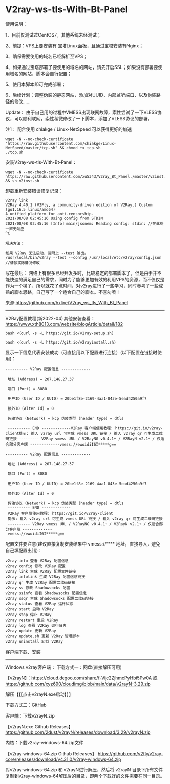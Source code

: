 # V2ray-ws-tls-With-Bt-Panel
使用说明：

1、目前仅测试过CentOS7，其他系统未经测试；

2、前提：VPS上要安装有 宝塔Linux面板，且通过宝塔安装有Nginx；

3、确保需要使用的域名已经解析至VPS；

4、如果通过宝塔部署了要使用的域名的网站，请先开启SSL；如果没有部署要使用域名的网站，脚本会自行配置；

5、使用本脚本即可完成部署；

6、后续计划：调整伪装的静态网站，添加对UUID、内部监听端口、以及伪装路径的修改……



Update：
由于自己用的过程中VMESS出现联网故障，索性尝试了一下VLESS协议，可以顺利联网，索性稍微修改了一下脚本，添加了VLESS协议的部署。


注1：
配合使用 chiakge / Linux-NetSpeed 可以获得更好的加速
~~~
wget -N --no-check-certificate "https://raw.githubusercontent.com/chiakge/Linux-NetSpeed/master/tcp.sh" && chmod +x tcp.sh
./tcp.sh
~~~
安装V2ray-ws-tls-With-Bt-Panel：
~~~
wget -N --no-check-certificate https://raw.githubusercontent.com/xu5343/V2ray_Bt_Panel./master/v2inst.sh && sh v2inst.sh
~~~

卸载重新安装错误修复记录：
~~~
v2ray link
V2Ray 4.40.1 (V2Fly, a community-driven edition of V2Ray.) Custom (go1.16.5 linux/amd64)
A unified platform for anti-censorship.
2021/08/08 02:45:16 Using config from STDIN
2021/08/08 02:45:16 [Info] main/jsonem: Reading config: stdin: //在此处一直无响应
^C

解决方法：

如果 V2Ray 无法启动，请附上 --test 输出。
/usr/local/bin/v2ray --test --config /usr/local/etc/v2ray/config.json  //请按实际情况修改
~~~
 
写在最后：
网络上有很多已经开发多时，比较稳定的部署脚本了，但是由于并不能快速的满足自己的需求，同时为了能够更加有效的利用VPS的资源，而不仅仅是作为一个梯子，所以就花了点时间，对v2ray进行了一些学习，同时参考了一些成熟的脚本思路，自己写了一个适合自己的脚本。不喜勿喷！

来源:https://github.com/hxlive/V2ray_ws_tls_With_Bt_Panel

-----------------------------------------------
V2Ray配置教程(新2022-04)
其他安装查看：https://www.xth8013.com/website/blogArticle/detail/182

~~~
bash <(curl -s -L https://git.io/v2ray-setup.sh)
~~~
~~~
bash <(curl -s -L https://git.io/v2rayinstall.sh)
~~~
显示一下信息代表安装成功（可直接用以下配置进行连接）(以下配置在链接时使用)：
~~~
---------- V2Ray 配置信息 -------------
 
 地址 (Address) = 207.148.27.37
 
 端口 (Port) = 8080
 
 用户ID (User ID / UUID) = 20be1f8e-2169-4aa1-843e-5ead4250a9f7
 
 额外ID (Alter Id) = 0
 
 传输协议 (Network) = kcp 伪装类型 (header type) = dtls
  
 ---------- END -------------V2Ray 客户端使用教程: https://git.io/v2ray-client提示: 输入 v2ray url 可生成 vmess URL 链接 / 输入 v2ray qr 可生成二维码链接---------- V2Ray vmess URL / V2RayNG v0.4.1+ / V2RayN v2.1+ / 仅适合部分客户端 -------------vmess://ewoidiI6I*****g==
~~~

~~~
---------- V2Ray 配置信息 -------------
 
 地址 (Address) = 207.148.27.37
 
 端口 (Port) = 8080
 
 用户ID (User ID / UUID) = 20be1f8e-2169-4aa1-843e-5ead4250a9f7
 
 额外ID (Alter Id) = 0
 
 传输协议 (Network) = kcp 伪装类型 (header type) = dtls
 ---------- END -------------
 V2Ray 客户端使用教程: https://git.io/v2ray-client
 提示: 输入 v2ray url 可生成 vmess URL 链接 / 输入 v2ray qr 可生成二维码链接
 ---------- V2Ray vmess URL / V2RayNG v0.4.1+ / V2RayN v2.1+ / 仅适合部分客户端 -------------
 vmess://ewoidiI6I*****g==
~~~

配置文件要注意(建议直接复制安装结果中 vmess://**** 地址，直接导入，避免自己填配置出错)：

~~~
v2ray info 查看 V2Ray 配置信息
v2ray config 修改 V2Ray 配置
v2ray link 生成 V2Ray 配置文件链接
v2ray infolink 生成 V2Ray 配置信息链接
v2ray qr 生成 V2Ray 配置二维码链接
v2ray ss 修改 Shadowsocks 配置
v2ray ssinfo 查看 Shadowsocks 配置信息
v2ray ssqr 生成 Shadowsocks 配置二维码链接
v2ray status 查看 V2Ray 运行状态
v2ray start 启动 V2Ray
v2ray stop 停止 V2Ray
v2ray restart 重启 V2Ray
v2ray log 查看 V2Ray 运行日志
v2ray update 更新 V2Ray
v2ray update.sh 更新 V2Ray 管理脚本
v2ray uninstall 卸载 V2Ray
~~~

客户端下载、安装

----
Windows v2ray客户端：
下载方式一：网盘(直接解压可用)

【v2rayN】：https://cloud.degoo.com/share/f-Vljc2ZjhmcPyHbi5Pw0A 或 https://github.com/xyz690/cloudimg/blob/main/data/v2rayN-3.29.zip

解压【【【点击v2rayN.exe启动】】】

下载方式二：GitHub

客户端：下载v2rayN.zip

【v2rayN.exe Github Releases】 https://github.com/2dust/v2rayN/releases/download/3.29/v2rayN.zip

内核：下载v2ray-windows-64.zip文件

【v2ray-windows-64.zip Github Releases】 https://github.com/v2fly/v2ray-core/releases/download/v4.31.0/v2ray-windows-64.zip

对v2ray-windows-64.zip 和 v2rayN进行解压，然后将 v2rayN 目录下所有文件复制到v2ray-windows-64解压后的目录，即两个下载好的文件需要在同一目录。
